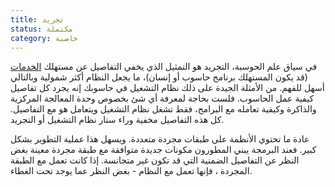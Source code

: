 ```yaml
---
title: تجريد
status: مكتملة
category: خاصية
---
```


في سياق علم الحوسبة، التجريد هو التمثيل الذي يخفي التفاصيل عن مستهلك [الخدمات](https://glossary.cncf.io/service/) (قد يكون المستهلك برنامج حاسوب أو إنسان)، ما يجعل النظام أكثر شمولية وبالتالي أسهل للفهم.  من الأمثلة الجيدة على ذلك نظام التشغيل في حاسوبك إنه يجرد كل تفاصيل كيفية عمل الحاسوب. فلست بحاجة لمعرفة أي شئ بخصوص وحدة المعالجة المركزية والذاكرة وكيفية تعامله مع البرامج، فقط تشغل نظام التشغيل ويتعامل هو مع التفاصيل. كل هذه التفاصيل مخفية وراء ستار نظام التشغيل أو التجريد.

عادة ما تحتوي الأنظمة على طبقات مجردة متعددة. ويسهل هذا  عملية التطوير بشكل كبير. فعند البرمجة يبني المطورون مكونات جديدة متوافقة مع طبقة مجردة معينة بغض النظر عن التفاصيل الضمنية التي قد تكون غير متجانسة. إذا كانت تعمل مع الطبقة المجردة ، فإنها تعمل مع النظام - بغض النظر عما يوجد تحت الغطاء.


